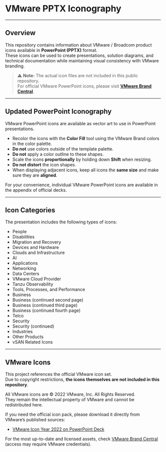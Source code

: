 # VMware PPTX Iconography

---

## Overview

This repository contains information about VMware / Broadcom product icons available in **PowerPoint (PPTX)** format.  
These icons can be used to create presentations, solution diagrams, and technical documentation while maintaining visual consistency with VMware branding.

> ⚠️ **Note:** The actual icon files are not included in this public repository.  
> For official VMware PowerPoint icons, please visit **[VMware Brand Central](https://www.vmware.com/brand)**.

---

## Updated PowerPoint Iconography

VMware PowerPoint icons are available as vector art to use in PowerPoint presentations.  

- Recolor the icons with the **Color Fill** tool using the VMware Brand colors in the color palette.  
- **Do not** use colors outside of the template palette.  
- **Do not** apply a color outline to these shapes.  
- Scale the icons **proportionally** by holding down **Shift** when resizing.  
- **Do not distort** the icon shapes.  
- When displaying adjacent icons, keep all icons the **same size** and make sure they are **aligned**.  

For your convenience, individual VMware PowerPoint icons are available in the appendix of official decks.  

---

## Icon Categories

The presentation includes the following types of icons:

- People  
- Disabilities  
- Migration and Recovery  
- Devices and Hardware  
- Clouds and Infrastructure  
- AI  
- Applications  
- Networking  
- Data Centers  
- VMware Cloud Provider  
- Tanzu Observability  
- Tools, Processes, and Performance  
- Business  
- Business (continued second page)  
- Business (continued third page)  
- Business (continued fourth page)  
- Telco  
- Security  
- Security (continued)  
- Industries  
- Other Products  
- vSAN Related Icons  

---

## VMware Icons

This project references the official VMware icon set.  
Due to copyright restrictions, **the icons themselves are not included in this repository**.  

All VMware icons are © 2022 VMware, Inc. All Rights Reserved.  
They remain the intellectual property of VMware and cannot be redistributed here.  

If you need the official icon pack, please download it directly from VMware’s published sources:  
- [VMware Icon Year 2022 on PowerPoint Deck](https://www.slideshare.net/slideshow/vmware-icon-year-2022-on-power-point-deck/271018679)  

For the most up-to-date and licensed assets, check [VMware Brand Central](https://brand.vmware.com/) (access may require VMware credentials).

